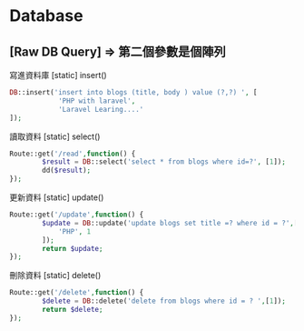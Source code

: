 # Database

## [Raw DB Query] => 第二個參數是個陣列

寫進資料庫 [static] insert()

```php
DB::insert('insert into blogs (title, body ) value (?,?) ', [
			'PHP with laravel',
			'Laravel Learing....'
]);

```

讀取資料 [static] select()

```php
Route::get('/read',function() {
		$result = DB::select('select * from blogs where id=?', [1]);
		dd($result);
});

```

更新資料 [static] update()

```php
Route::get('/update',function() {
	    $update = DB::update('update blogs set title =? where id = ?',[
	    	'PHP', 1
	    ]);
	    return $update;
});

```

刪除資料 [static] delete()

```php
Route::get('/delete',function() {
		$delete = DB::delete('delete from blogs where id = ? ',[1]);
		return $delete;
});

```


























